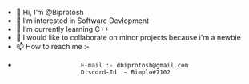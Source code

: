 - 👋 Hi, I’m @Biprotosh
- 👀 I’m interested in Software Devlopment
- 🌱 I’m currently learning C++
- 💞️ I would like to collaborate on minor projects because i'm a newbie
- 📫 How to reach me :- 
-                       E-mail :- dbiprotosh@gmail.com  
                        Discord-Id :- Bimplo#7102
<!---
Biprotosh/Biprotosh is a ✨ special ✨ repository because its `README.md` (this file) appears on your GitHub profile.
You can click the Preview link to take a look at your changes.
--->
